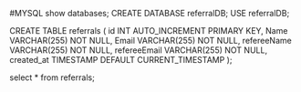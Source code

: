 #MYSQL
show databases;
CREATE DATABASE referralDB;
USE referralDB;

CREATE TABLE referrals (
    id INT AUTO_INCREMENT PRIMARY KEY,
    Name VARCHAR(255) NOT NULL,
    Email VARCHAR(255) NOT NULL,
    refereeName VARCHAR(255) NOT NULL,
    refereeEmail VARCHAR(255) NOT NULL,
    created_at TIMESTAMP DEFAULT CURRENT_TIMESTAMP
);

select * from referrals;
